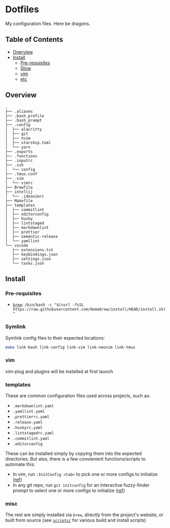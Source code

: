 # Dotfiles

My configuration files. Here be dragons.

## Table of Contents

<!-- START doctoc generated TOC please keep comment here to allow auto update -->
<!-- DON'T EDIT THIS SECTION, INSTEAD RE-RUN doctoc TO UPDATE -->

- [Overview](#overview)
- [Install](#install)
  - [Pre-requisites](#pre-requisites)
  - [Stow](#stow)
  - [vim](#vim)
  - [etc](#etc)

<!-- END doctoc generated TOC please keep comment here to allow auto update -->

## Overview

```text
.
├── .aliases
├── .bash_profile
├── .bash_prompt
├── .config
│  ├── alacritty
│  ├── git
│  ├── nvim
│  ├── starship.toml
│  └── yarn
├── .exports
├── .functions
├── .inputrc
├── .ssh
│  └── config
├── .tmux.conf
├── .vim
│  └── vimrc
├── Brewfile
├── intellij
│  └── .ideavimrc
├── Makefile
├── templates
│  ├── commitlint
│  ├── editorconfig
│  ├── husky
│  ├── lintstaged
│  ├── markdownlint
│  ├── prettier
│  ├── semantic-release
│  └── yamllint
└── vscode
   ├── extensions.txt
   ├── keybindings.json
   ├── settings.json
   └── tasks.json
```

## Install

### Pre-requisites

- [`brew`](https://brew.sh): `/bin/bash -c "$(curl -fsSL https://raw.githubusercontent.com/Homebrew/install/HEAD/install.sh)"`

### Symlink

Symlink config files to their expected locations:

```sh
make link-bash link-config link-vim link-neovim link-tmux
```

### vim

vim-plug and plugins will be installed at first launch

### templates

These are common configuration files used across projects, such as:

- `.markdownlint.yaml`
- `.yamllint.yaml`
- `.prettierrc.yaml`
- `.release.yaml`
- `.huskyrc.yaml`
- `.lintstagedrc.yaml`
- `.commitlint.yaml`
- `.editorconfig`

These can be installed simply by copying them into the expected directories. But also, there is a few convienient functions/scripts to automate this:

- In vim, run `:InitConfig <tab>` to pick one or more configs to initialize ([ref](https://github.com/pbnj/dotfiles/blob/a4dea1f9caa30c6d79dfe7ff6016d9a3564855b7/.vim/vimrc#L224-L241))
- In any git repo, run `git initconfig` for an interactive fuzzy-finder prompt to select one or more configs to initialize ([ref](https://github.com/pbnj/dotfiles/blob/a4dea1f9caa30c6d79dfe7ff6016d9a3564855b7/.config/git/config#L35))

### misc

The rest are simply installed via `brew`, directly from the project's website,
or built from source (see [`scripts/`](scripts) for various build and install
scripts)
